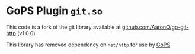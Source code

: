 # GoPS Plugin `git.so`

This code is a fork of the git library available at [github.com/AaronO/go-git-http](github.com/AaronO/go-git-http) (v1.0.0)

This library has removed dependency on `net/http` for use by [GoPS](github.com/zachtaylor/gops "Golang Plugin Server")
